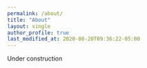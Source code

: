 ```yaml
---
permalink: /about/
title: "About"
layout: single
author_profile: true
last_modified_at: 2020-08-20T09:36:22-05:00
---
```


Under construction
